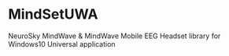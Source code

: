 # MindSetUWA
NeuroSky MindWave &amp; MindWave Mobile EEG Headset library for Windows10 Universal application
